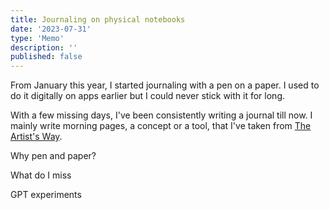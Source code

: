 ```yaml
---
title: Journaling on physical notebooks
date: '2023-07-31'
type: 'Memo'
description: ''
published: false
---
```


From January this year, I started journaling with a pen on a paper. I used to do it digitally on apps earlier but I could never stick with it for long.

With a few missing days, I've been consistently writing a journal till now. I mainly write morning pages, a concept or a tool, that I've taken from [The Artist's Way](https://aravindballa.com/bookshelf/the-artists-way-28946040/).

Why pen and paper?

What do I miss

GPT experiments